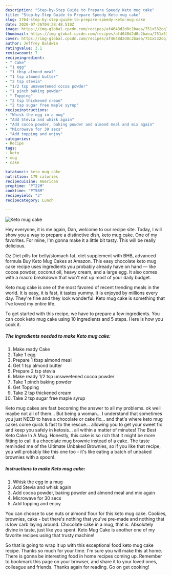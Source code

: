```yaml
---
description: "Step-by-Step Guide to Prepare Speedy Keto mug cake"
title: "Step-by-Step Guide to Prepare Speedy Keto mug cake"
slug: 2764-step-by-step-guide-to-prepare-speedy-keto-mug-cake
date: 2020-07-26T04:28:48.510Z
image: https://img-global.cpcdn.com/recipes/af4648d2d0c2baea/751x532cq70/keto-mug-cake-recipe-main-photo.jpg
thumbnail: https://img-global.cpcdn.com/recipes/af4648d2d0c2baea/751x532cq70/keto-mug-cake-recipe-main-photo.jpg
cover: https://img-global.cpcdn.com/recipes/af4648d2d0c2baea/751x532cq70/keto-mug-cake-recipe-main-photo.jpg
author: Jeffrey Baldwin
ratingvalue: 3.1
reviewcount: 7
recipeingredient:
- " Cake"
- "1 egg"
- "1 tbsp almond meal"
- "1 tsp almond butter"
- "2 tsp stevia"
- "1/2 tsp unsweetened cocoa powder"
- "1 pinch baking powder"
- " Topping"
- "2 tsp thickened cream"
- "2 tsp sugar free maple syrup"
recipeinstructions:
- "Whisk the egg in a mug"
- "Add Stevia and whisk again"
- "Add cocoa powder, baking powder and almond meal and mix again"
- "Microwave for 30 secs"
- "Add topping and enjoy"
categories:
- Recipe
tags:
- keto
- mug
- cake

katakunci: keto mug cake 
nutrition: 179 calories
recipecuisine: American
preptime: "PT22M"
cooktime: "PT58M"
recipeyield: "3"
recipecategory: Lunch

---
```



![Keto mug cake](https://img-global.cpcdn.com/recipes/af4648d2d0c2baea/751x532cq70/keto-mug-cake-recipe-main-photo.jpg)

Hey everyone, it is me again, Dan, welcome to our recipe site. Today, I will show you a way to prepare a distinctive dish, keto mug cake. One of my favorites. For mine, I'm gonna make it a little bit tasty. This will be really delicious.

Oz Diet pills for belly/stomach fat, diet supplement with BHB, advanced formula Buy Keto Mug Cakes at Amazon. This easy chocolate keto mug cake recipe uses ingredients you probably already have on hand — like cocoa powder, coconut oil, heavy cream, and a large egg. It also comes with a macro breakdown that won&#39;t eat up most of your daily budget.

Keto mug cake is one of the most favored of recent trending meals in the world. It is easy, it is fast, it tastes yummy. It is enjoyed by millions every day. They're fine and they look wonderful. Keto mug cake is something that I've loved my entire life.


To get started with this recipe, we have to prepare a few ingredients. You can cook keto mug cake using 10 ingredients and 5 steps. Here is how you cook it.

<!--inarticleads1-->

##### The ingredients needed to make Keto mug cake:

1. Make ready  Cake
1. Take 1 egg
1. Prepare 1 tbsp almond meal
1. Get 1 tsp almond butter
1. Prepare 2 tsp stevia
1. Make ready 1/2 tsp unsweetened cocoa powder
1. Take 1 pinch baking powder
1. Get  Topping
1. Take 2 tsp thickened cream
1. Take 2 tsp sugar free maple syrup


Keto mug cakes are fast becoming the answer to all my problems. ok well maybe not all of them… But being a woman… I understand that sometimes you just NEED to have a chocolate or cake fix… and that&#39;s where keto mug cakes come quick &amp; fast to the rescue… allowing you to get your sweet fix and keep you safely in ketosis… all within a matter of minutes! The Best Keto Cake In A Mug. Honestly, this cake is so rich that it might be more fitting to call it a chocolate mug brownie instead of a cake. The taste reminded me of the Ultimate Unbaked Brownies, so if you like that recipe, you will probably like this one too - it&#39;s like eating a batch of unbaked brownies with a spoon!. 

<!--inarticleads2-->

##### Instructions to make Keto mug cake:

1. Whisk the egg in a mug
1. Add Stevia and whisk again
1. Add cocoa powder, baking powder and almond meal and mix again
1. Microwave for 30 secs
1. Add topping and enjoy


You can choose to use nuts or almond flour for this keto mug cake. Cookies, brownies, cake - but there&#39;s nothing that you&#39;ve pre-made and nothing that is low carb laying around. Chocolate cake in a mug, that is. Absolutely divine in taste, just like you spent. Keto Mug Cake is another one of my favorite recipes using that trusty machine! 

So that is going to wrap it up with this exceptional food keto mug cake recipe. Thanks so much for your time. I'm sure you will make this at home. There is gonna be interesting food in home recipes coming up. Remember to bookmark this page on your browser, and share it to your loved ones, colleague and friends. Thanks again for reading. Go on get cooking!
